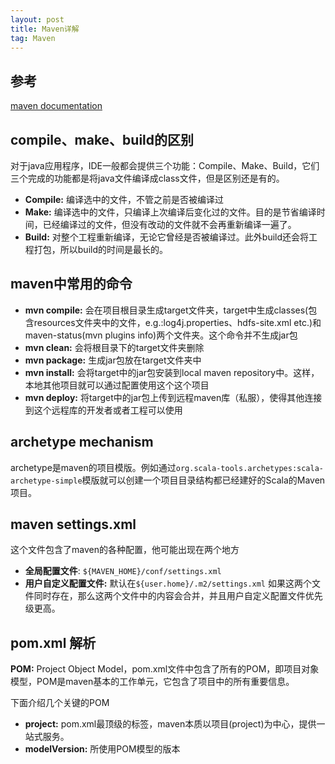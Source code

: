 ```yaml
---
layout: post
title: Maven详解
tag: Maven
---
```

## 参考
[maven documentation](http://maven.apache.org/guides/index.html)
## compile、make、build的区别
对于java应用程序，IDE一般都会提供三个功能：Compile、Make、Build，它们三个完成的功能都是将java文件编译成class文件，但是区别还是有的。
* **Compile:** 编译选中的文件，不管之前是否被编译过
* **Make:** 编译选中的文件，只编译上次编译后变化过的文件。目的是节省编译时间，已经编译过的文件，但没有改动的文件就不会再重新编译一遍了。
* **Build:** 对整个工程重新编译，无论它曾经是否被编译过。此外build还会将工程打包，所以build的时间是最长的。

## maven中常用的命令
* **mvn compile:** 会在项目根目录生成target文件夹，target中生成classes(包含resources文件夹中的文件，e.g.:log4j.properties、hdfs-site.xml etc.)和maven-status(mvn plugins info)两个文件夹。这个命令并不生成jar包
* **mvn clean:** 会将根目录下的target文件夹删除
* **mvn package:** 生成jar包放在target文件夹中
* **mvn install:** 会将target中的jar包安装到local maven repository中。这样，本地其他项目就可以通过配置<dependency>使用这个这个项目
* **mvn deploy:** 将target中的jar包上传到远程maven库（私服），使得其他连接到这个远程库的开发者或者工程可以使用

## archetype mechanism
archetype是maven的项目模版。例如通过`org.scala-tools.archetypes:scala-archetype-simple`模版就可以创建一个项目目录结构都已经建好的Scala的Maven项目。
## maven settings.xml
这个文件包含了maven的各种配置，他可能出现在两个地方
* **全局配置文件**: `${MAVEN_HOME}/conf/settings.xml`
* **用户自定义配置文件:** 默认在`${user.home}/.m2/settings.xml`
如果这两个文件同时存在，那么这两个文件中的内容会合并，并且用户自定义配置文件优先级更高。
## pom.xml 解析
**POM:** Project Object Model，pom.xml文件中包含了所有的POM，即项目对象模型，POM是maven基本的工作单元，它包含了项目中的所有重要信息。

下面介绍几个关键的POM

* **project:** pom.xml最顶级的标签，maven本质以项目(project)为中心，提供一站式服务。
* **modelVersion:** 所使用POM模型的版本
